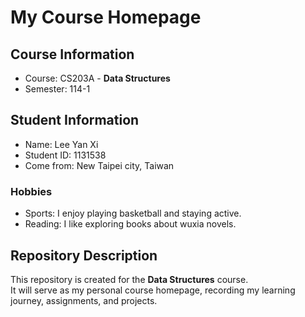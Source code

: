 # My Course Homepage

## Course Information
- Course: CS203A - **Data Structures**
- Semester: 114-1

## Student Information
- Name: Lee Yan Xi
- Student ID: 1131538
- Come from: New Taipei city, Taiwan

### Hobbies
- Sports: I enjoy playing basketball and staying active.
- Reading: I like exploring books about wuxia novels.

## Repository Description
This repository is created for the **Data Structures** course.  
It will serve as my personal course homepage, recording my learning journey, assignments, and projects.
